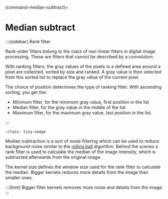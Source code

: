 
(command-median-subtract)=
# Median subtract

:::{sidebar} Rank filter

Rank-order filters belong to the class of non-linear filters in digital image processing. 
These are filters that cannot be described by a convolution.

With ranking filters, the gray values of the pixels in a defined area around a pixel are collected, sorted by size and ranked. 
A gray value is then selected from this sorted list to replace the gray value of the current pixel.

The choice of position determines the type of ranking filter. With ascending sorting, you get the:

- Minimum filter, for the minimum gray value, first position in the list
- Median filter, for the gray value in the middle of the list
- Maximum filter, for the maximum gray value, last position in the list.

:::

```{figure} images/median_subtract_screenshot.png
:class: tiny-image
```

Median subtraction is a sort of noise filtering which can be used to reduce background noise similar to the [rolling ball]() algorithm.
Behind the scenes a rank filter is used to calculate the median of the image intensity, which is subtracted afterwards from the original image.

The kernel size defines the window size used for the rank filter to calculate the median.
Bigger kernels reduces more details from the image than smaller ones.

:::{hint}
Bigger filter kernels removes more noise and details from the image.
:::